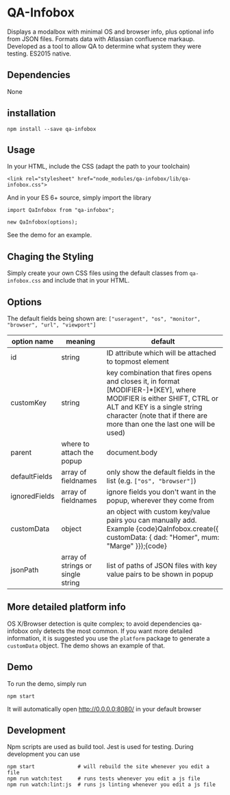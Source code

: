 QA-Infobox
==========

Displays a modalbox with minimal OS and browser info, plus optional info from JSON files. Formats data with Atlassian confluence markaup.
Developed as a tool to allow QA to determine what system they were testing. ES2015 native.

## Dependencies
None

## installation
```
npm install --save qa-infobox
```

## Usage
In your HTML, include the CSS (adapt the path to your toolchain)
```
<link rel="stylesheet" href="node_modules/qa-infobox/lib/qa-infobox.css">
```

And in your ES 6+ source, simply import the library
```
import QaInfobox from "qa-infobox";

new QaInfobox(options);
```
See the demo for an example.

## Chaging the Styling
Simply create your own CSS files using the default classes from `qa-infobox.css` and include that in your HTML.

## Options
The default fields being shown are: `["useragent", "os", "monitor", "browser", "url", "viewport"]`

| option name | meaning | default |
| ----------- | ------- | ------- |
| id | string | ID attribute which will be attached to topmost element | qa-m-infobox |
| customKey | string | key combination that fires opens and closes it, in format [MODIFIER-]*[KEY], where MODIFIER is either SHIFT, CTRL or ALT and KEY is a single string character (note that if there are more than one the last one will be used) | ALT-SHIFT-Q |
| parent | where to attach the popup | document.body |
| defaultFields | array of fieldnames | only show the default fields in the list (e.g. `["os", "browser"]`) |
| ignoredFields | array of fieldnames | ignore fields you don't want in the popup, wherever they come from |
| customData | object | an object with custom key/value pairs you can manually add. Example {code}QaInfobox.create({ customData: { dad: "Homer", mum: "Marge" }});{code} | none |
| jsonPath | array of strings or single string |  list of paths of JSON files with key value pairs to be shown in popup | none |

## More detailed platform info
OS X/Browser detection is quite complex; to avoid dependencies qa-infobox only detects the most common. If you want more detailed information, it is suggested you use the `platform` package to generate a `customData` object. The demo shows an example of that.


## Demo
To run the demo, simply run
```
npm start
```
It will automatically open http://0.0.0.0:8080/ in your default browser

## Development
Npm scripts are used as build tool. Jest is used for testing. During development you can use
```
npm start              # will rebuild the site whenever you edit a file
npm run watch:test     # runs tests whenever you edit a js file
npm run watch:lint:js  # runs js linting whenever you edit a js file
```
